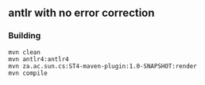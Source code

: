 ## antlr with no error correction

### Building 
```
mvn clean 
mvn antlr4:antlr4
mvn za.ac.sun.cs:ST4-maven-plugin:1.0-SNAPSHOT:render
mvn compile
```